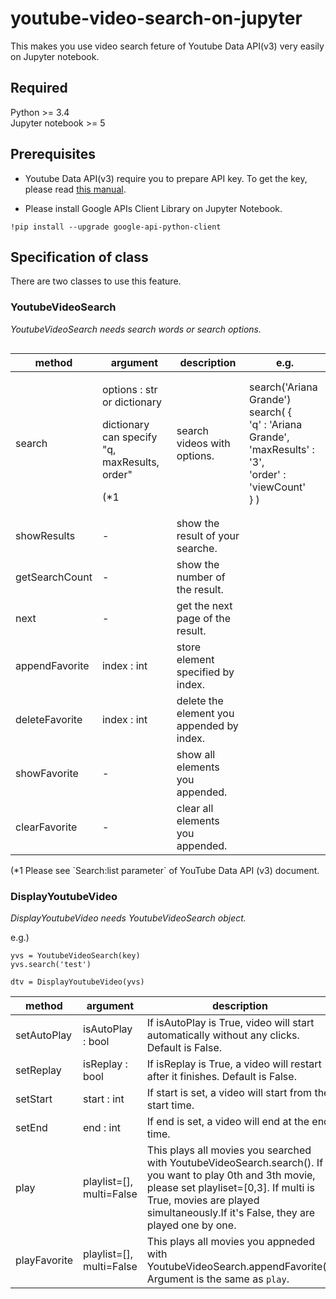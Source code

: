 # youtube-video-search-on-jupyter
This makes you use video search feture of Youtube Data API(v3) very easily on Jupyter notebook.

## Required
Python >= 3.4  
Jupyter notebook >= 5

## Prerequisites 

- Youtube Data API(v3) require you to prepare API key.
To get the key, please read [this manual](https://developers.google.com/youtube/v3/getting-started).

- Please install Google APIs Client Library on Jupyter Notebook.

```
!pip install --upgrade google-api-python-client
```
## Specification of class
There are two classes to use this feature.

### YoutubeVideoSearch

*YoutubeVideoSearch needs search words or search options.* 

```

```

|method|argument|description|e.g.|
| --- | --- | --- | --- |
|search| <p>options : str or dictionary</p><p> dictionary can specify "q, maxResults, order"</p><p>(*1</p> | search videos with options. | search('Ariana Grande') 　<br> search( { <br>  'q' : 'Ariana Grande', <br>  'maxResults' : '3', <br>  'order' : 'viewCount' <br>} )|
|showResults| - | show the result of your searche. ||
|getSearchCount| - | show the number of the result. ||
|next| - | get the next page of the result. ||
|appendFavorite| index : int | store element specified by index. ||
|deleteFavorite| index : int | delete the element you appended by index. ||
|showFavorite| - | show all elements you appended. ||
|clearFavorite| - | clear all elements you appended. ||

<p>(*1 Please see `Search:list parameter` of YouTube Data API (v3) document.</p>

### DisplayYoutubeVideo

*DisplayYoutubeVideo needs YoutubeVideoSearch object.* 

e.g.)

```
yvs = YoutubeVideoSearch(key)
yvs.search('test')

dtv = DisplayYoutubeVideo(yvs)
```

|method|argument|description|
| --- | --- | --- |
|setAutoPlay| isAutoPlay : bool | If isAutoPlay is True, video will start automatically without any clicks. Default is False. |
|setReplay| isReplay : bool | If isReplay is True, a video will restart after it finishes. Default is False. |
|setStart| start : int | If start is set, a video will start from the start time. |
|setEnd| end : int | If end is set, a video will end at the end time. |
|play| playlist=[], multi=False | This plays all movies you searched with YoutubeVideoSearch.search(). If you want to play 0th and 3th movie, please set playliset=[0,3]. If multi is True, movies are played simultaneously.If it's False, they are played one by one. |
|playFavorite| playlist=[], multi=False | This plays all movies you appneded with YoutubeVideoSearch.appendFavorite(). Argument is the same as `play`.|
